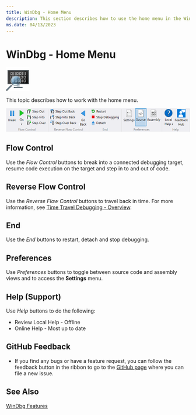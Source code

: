 ```yaml
---
title: WinDbg - Home Menu
description: This section describes how to use the home menu in the WinDbg debugger.
ms.date: 04/13/2023
---
```


# WinDbg - Home Menu

![Small logo of WinDbg with bit pattern.](images/windbgx-preview-logo.png)

This topic describes how to work with the home menu.

![View menu in debugger.](images/windbgx-home-menu.png)

## Flow Control

Use the *Flow Control* buttons to break into a connected debugging target, resume code execution on the target and step in to and out of code.

## Reverse Flow Control

Use the *Reverse Flow Control* buttons to travel back in time. For more information, see [Time Travel Debugging - Overview](time-travel-debugging-overview.md).

## End

Use the *End* buttons to restart, detach and stop debugging.

## Preferences

Use *Preferences* buttons to toggle between source code and assembly views and to access the **Settings** menu.

## Help (Support)

Use *Help* buttons to do the following:
- Review Local Help - Offline
- Online Help - Most up to date

## GitHub Feedback

- If you find any bugs or have a feature request, you can follow the feedback button in the ribbon to go to the [GitHub page](https://aka.ms/windbg/feedback) where you can file a new issue.

## See Also

[WinDbg Features](../debugger/debugging-using-windbg-preview.md)
